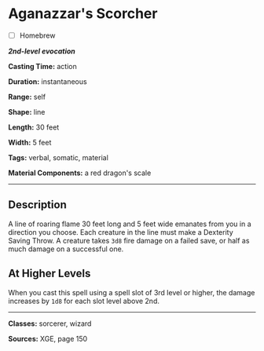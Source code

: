 # Aganazzar's Scorcher

- [ ] Homebrew

***2nd-level evocation***

**Casting Time:** action

**Duration:** instantaneous

**Range:** self

**Shape:** line

**Length:** 30 feet

**Width:** 5 feet

**Tags:** verbal, somatic, material

**Material Components:** a red dragon's scale

---

## Description
A line of roaring flame 30 feet long and 5 feet wide emanates from you in a direction you choose.
Each creature in the line must make a Dexterity Saving Throw.
A creature takes `3d8` fire damage on a failed save, or half as much damage on a successful one.

## At Higher Levels
When you cast this spell using a spell slot of 3rd level or higher, the damage increases by `1d8` for each slot level above 2nd.

---

**Classes:** sorcerer, wizard

**Sources:** XGE, page 150
